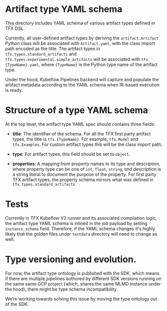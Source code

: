 # Artifact type YAML schema

This directory includes YAML schema of various artifact types defined in TFX
DSL.

Currently, all user-defined artifact types by deriving the `artifact.Artifact`
Python class will be associated with `Artifact.yaml`, with the class import path
encoded as the title. The artifact types in
`tfx.types.standard_artifacts` and `tfx.types.experimental.simple_artifacts`
will be associated with `tfx.{TypeName}.yaml`, where `{TypeName}` is the Python
type name of the artifact type.

Under the hood, Kubeflow Pipelines backend will capture and populate the
artifact metadata according to the YAML schema when IR-based execution is ready.

# Structure of a type YAML schema
At the top level, the artifact type YAML spec should contains three fields:

- **title**: The identifier of the schema. For all the TFX first party artifact
types, the title is `tfx.{TypeName}`. For example, `tfx.Model` and
`tfx.Examples`. For custom artifact types this will be the class import path.

- **type**: For artifact types, this field should be set to `object`.

- **properties**: A mapping from property names to its type and description,
where property type can be one of `int`, `float`, `string`, and description is
a string literal to document the purpose of the property. For first party TFX
artifact types, the property schema mirrors what was defined in
`tfx.types.standard_artifacts`

# Tests
Currently in TFX Kubeflow V2 runner and its associated compilation logic,
the artifact type YAML schema is inlined in the job payload by
setting `instance_schema` field. Therefore, if the YAML schema changes it's
highly likely that the golden files under `testdata` directory will need to
change as well.

# Type versioning and evolution.
For now, the artifact type ontology is published with the SDK, which means if
there are multiple pipelines authored by different SDK versions running on the
same same GCP project (which, shares the same MLMD instance under the hood),
there might be type schema incompatibility.

We're working towards solving this issue by moving the type ontology out of the
SDK.
